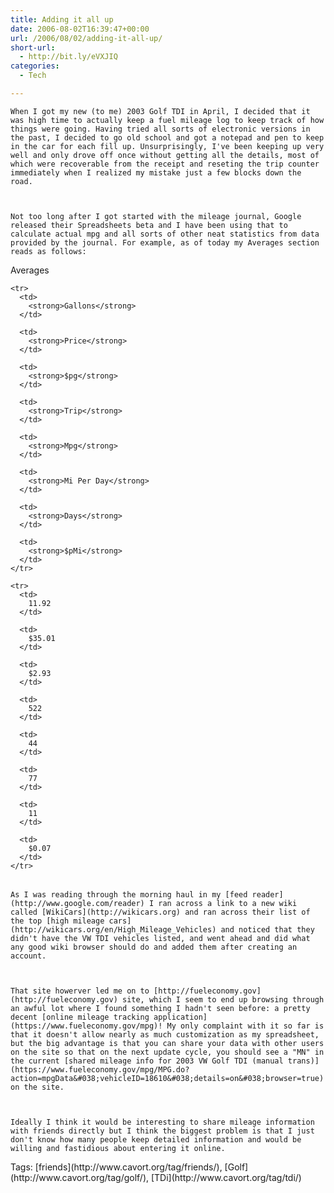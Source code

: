 ```yaml
---
title: Adding it all up
date: 2006-08-02T16:39:47+00:00
url: /2006/08/02/adding-it-all-up/
short-url:
  - http://bit.ly/eVXJIQ
categories:
  - Tech

---
```

<div class='microid-mailto+http:sha1:47270a1912c0e898ef7fddb5a2ae956e1ca54ff3'>
  
    When I got my new (to me) 2003 Golf TDI in April, I decided that it was high time to actually keep a fuel mileage log to keep track of how things were going. Having tried all sorts of electronic versions in the past, I decided to go old school and got a notepad and pen to keep in the car for each fill up. Unsurprisingly, I've been keeping up very well and only drove off once without getting all the details, most of which were recoverable from the receipt and reseting the trip counter immediately when I realized my mistake just a few blocks down the road.
  
  
  
    Not too long after I got started with the mileage journal, Google released their Spreadsheets beta and I have been using that to calculate actual mpg and all sorts of other neat statistics from data provided by the journal. For example, as of today my Averages section reads as follows:
  
  
  <table>
    Averages 
    
    <tr>
      <td>
        <strong>Gallons</strong>
      </td>
      
      <td>
        <strong>Price</strong>
      </td>
      
      <td>
        <strong>$pg</strong>
      </td>
      
      <td>
        <strong>Trip</strong>
      </td>
      
      <td>
        <strong>Mpg</strong>
      </td>
      
      <td>
        <strong>Mi Per Day</strong>
      </td>
      
      <td>
        <strong>Days</strong>
      </td>
      
      <td>
        <strong>$pMi</strong>
      </td>
    </tr>
    
    <tr>
      <td>
        11.92
      </td>
      
      <td>
        $35.01
      </td>
      
      <td>
        $2.93
      </td>
      
      <td>
        522
      </td>
      
      <td>
        44
      </td>
      
      <td>
        77
      </td>
      
      <td>
        11
      </td>
      
      <td>
        $0.07
      </td>
    </tr>
  </table>
  
  
    As I was reading through the morning haul in my [feed reader](http://www.google.com/reader) I ran across a link to a new wiki called [WikiCars](http://wikicars.org) and ran across their list of the top [high mileage cars](http://wikicars.org/en/High_Mileage_Vehicles) and noticed that they didn't have the VW TDI vehicles listed, and went ahead and did what any good wiki browser should do and added them after creating an account.
  
  
  
    That site howerver led me on to [http://fueleconomy.gov](http://fueleconomy.gov) site, which I seem to end up browsing through an awful lot where I found something I hadn't seen before: a pretty decent [online mileage tracking application](https://www.fueleconomy.gov/mpg)! My only complaint with it so far is that it doesn't allow nearly as much customization as my spreadsheet, but the big advantage is that you can share your data with other users on the site so that on the next update cycle, you should see a "MN" in the current [shared mileage info for 2003 VW Golf TDI (manual trans)](https://www.fueleconomy.gov/mpg/MPG.do?action=mpgData&#038;vehicleID=18610&#038;details=on&#038;browser=true) on the site.
  
  
  
    Ideally I think it would be interesting to share mileage information with friends directly but I think the biggest problem is that I just don't know how many people keep detailed information and would be willing and fastidious about entering it online.
  
</div>

<div class="st-post-tags">
  Tags: [friends](http://www.cavort.org/tag/friends/), [Golf](http://www.cavort.org/tag/golf/), [TDi](http://www.cavort.org/tag/tdi/)<br />
</div>